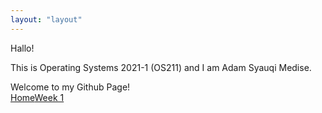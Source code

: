 ```yaml
---
layout: "layout"
---
```


Hallo!

This is Operating Systems 2021-1 (OS211) and I am Adam Syauqi Medise.

Welcome to my Github Page!<br>[Home](index.md)[Week 1](w01.md)

